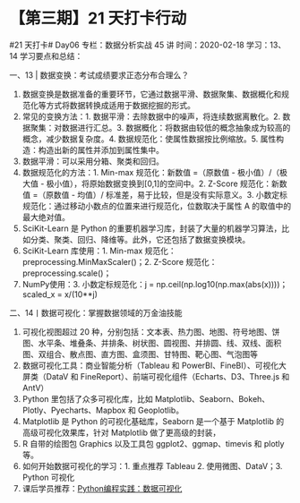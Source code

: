 # 【第三期】21 天打卡行动

#21 天打卡# Day06
专栏：数据分析实战 45 讲
时间：2020-02-18
学习：13、14
学习要点和总结：

一、13 | 数据变换：考试成绩要求正态分布合理么？

1. 数据变换是数据准备的重要环节，它通过数据平滑、数据聚集、数据概化和规范化等方式将数据转换成适用于数据挖掘的形式。
2. 常见的变换方法：1. 数据平滑：去除数据中的噪声，将连续数据离散化。2. 数据聚集：对数据进行汇总。3. 数据概化：将数据由较低的概念抽象成为较高的概念，减少数据复杂度。4. 数据规范化：使属性数据按比例缩放。5. 属性构造：构造出新的属性并添加到属性集中。
3. 数据平滑：可以采用分箱、聚类和回归。
4. 数据规范化的方法：1. Min-max 规范化：新数值 =（原数值 - 极小值）/（极大值 - 极小值），将原始数据变换到[0,1]的空间中。2. Z-Score 规范化：新数值 =（原数值 - 均值）/ 标准差，易于比较，但是没有实际意义。3. 小数定标规范化：通过移动小数点的位置来进行规范化，位数取决于属性 A 的取值中的最大绝对值。
5. SciKit-Learn 是 Python 的重要机器学习库，封装了大量的机器学习算法，比如分类、聚类、回归、降维等。此外，它还包括了数据变换模块。
6. SciKit-Learn 库使用：1. Min-max 规范化：preprocessing.MinMaxScaler()；2. Z-Score 规范化：preprocessing.scale()；
7. NumPy使用：3. 小数定标规范化：j = np.ceil(np.log10(np.max(abs(x))))；scaled_x = x/(10**j)

二、14丨数据可视化：掌握数据领域的万金油技能

1. 可视化视图超过 20 种，分别包括：文本表、热力图、地图、符号地图、饼图、水平条、堆叠条、并排条、树状图、圆视图、并排圆、线、双线、面积图、双组合、散点图、直方图、盒须图、甘特图、靶心图、气泡图等
2. 数据可视化工具：商业智能分析（Tableau 和 PowerBI、FineBI）、可视化大屏类（DataV 和 FineReport）、前端可视化组件（Echarts、D3、Three.js 和 AntV）
3. Python 里包括了众多可视化库，比如 Matplotlib、Seaborn、Bokeh、Plotly、Pyecharts、Mapbox 和 Geoplotlib。
4. Matplotlib 是 Python 的可视化基础库，Seaborn 是一个基于 Matplotlib 的高级可视化效果库，针对 Matplotlib 做了更高级的封装，
5. R 自带的绘图包 Graphics 以及工具包 ggplot2、ggmap、timevis 和 plotly 等。
6. 如何开始数据可视化的学习：1. 重点推荐 Tableau 2. 使用微图、DataV；3. Python 可视化
7. 课后学员推荐：[Python编程实践：数据可视化](https://mp.weixin.qq.com/s/dmJGMvFAroxJkTk5NwynSw)